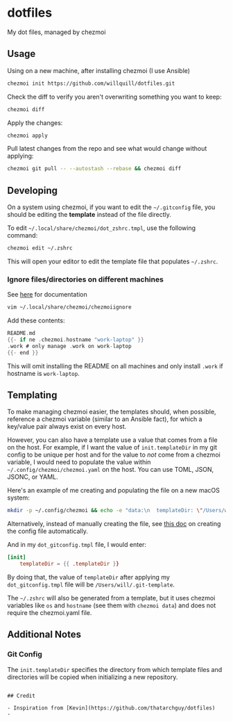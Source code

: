 # dotfiles

My dot files, managed by chezmoi

## Usage

Using on a new machine, after installing chezmoi (I use Ansible)

```sh
chezmoi init https://github.com/willquill/dotfiles.git
```

Check the diff to verify you aren't overwriting something you want to keep:

```sh
chezmoi diff
```

Apply the changes:

```sh
chezmoi apply
```

Pull latest changes from the repo and see what would change without applying:

```sh
chezmoi git pull -- --autostash --rebase && chezmoi diff
```

## Developing

On a system using chezmoi, if you want to edit the `~/.gitconfig` file, you should be editing the **template** instead of the file directly.

To edit `~/.local/share/chezmoi/dot_zshrc.tmpl`, use the following command:

```sh
chezmoi edit ~/.zshrc
```

This will open your editor to edit the template file that populates `~/.zshrc`.

### Ignore files/directories on different machines

See [here](https://www.chezmoi.io/user-guide/manage-machine-to-machine-differences/#ignore-files-or-a-directory-on-different-machines) for documentation

```sh
vim ~/.local/share/chezmoi/chezmoiignore
```

Add these contents:

```go
README.md
{{- if ne .chezmoi.hostname "work-laptop" }}
.work # only manage .work on work-laptop
{{- end }}
```

This will omit installing the README on all machines and only install `.work` if hostname is `work-laptop`.

## Templating

To make managing chezmoi easier, the templates should, when possible, reference a chezmoi variable (similar to an Ansible fact), for which a key/value pair always exist on every host.

However, you can also have a template use a value that comes from a file on the host. For example, if I want the value of `init.templateDir` in my git config to be unique per host and for the value to *not* come from a chezmoi variable, I would need to populate the value within `~/.config/chezmoi/chezmoi.yaml` on the host. You can use TOML, JSON, JSONC, or YAML.

Here's an example of me creating and populating the file on a new macOS system:

```sh
mkdir -p ~/.config/chezmoi && echo -e "data:\n  templateDir: \"/Users/will/.git-template\"" > ~/.config/chezmoi/chezmoi.yaml
```

Alternatively, instead of manually creating the file, see [this doc](https://www.chezmoi.io/user-guide/setup/#re-create-your-config-file) on creating the config file automatically.

And in my `dot_gitconfig.tmpl` file, I would enter:

```toml
[init]
    templateDir = {{ .templateDir }} 
```

By doing that, the value of `templateDir` after applying my `dot_gitconfig.tmpl` file will be `/Users/will/.git-template`.

The `~/.zshrc` will also be generated from a template, but it uses chezmoi variables like `os` and `hostname` (see them with `chezmoi data`) and does not require the chezmoi.yaml file.

## Additional Notes

### Git Config

The `init.templateDir` specifies the directory from which template files and directories will be copied when initializing a new repository.
```

## Credit

- Inspiration from [Kevin](https://github.com/thatarchguy/dotfiles)
- 